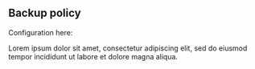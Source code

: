 
## Backup policy

Configuration here:

Lorem ipsum dolor sit amet, consectetur adipiscing elit, sed do eiusmod tempor incididunt ut labore et dolore magna aliqua.
